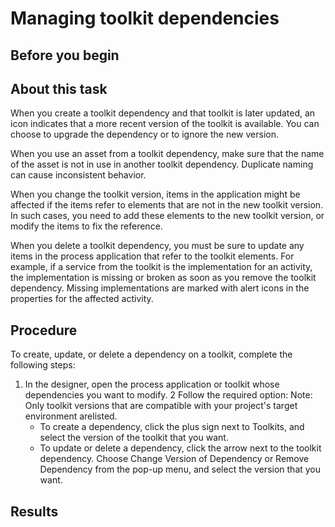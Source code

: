 # Managing toolkit dependencies

## Before you begin

## About this task

When you create a toolkit dependency and that toolkit is later updated,
an icon indicates that a more recent version of the toolkit is available. You can choose to upgrade
the dependency or to ignore the new version.

When you use an asset from a toolkit dependency, make sure that the name of the asset is not in
use in another toolkit dependency. Duplicate naming can cause inconsistent behavior.

When you change the toolkit version, items in the application might be affected if the items
refer to elements that are not in the new toolkit version. In such cases, you need to add these
elements to the new toolkit version, or modify the items to fix the reference.

When you delete a toolkit dependency, you must be sure to update any items in the process application that
refer to the toolkit elements. For example, if a service from the toolkit is the implementation for
an activity, the implementation is missing or broken as soon as you remove the toolkit dependency.
Missing implementations are marked with alert icons in the properties for the affected activity.

## Procedure

To create, update, or delete a dependency on a toolkit, complete the following
steps:

1. In the designer, open the process application or toolkit whose dependencies you want to modify.
2 Follow the required option: Note: Only toolkit versions that are compatible with your project's target environment arelisted.
    - To create a dependency, click the plus sign next to Toolkits, and
select the version of the toolkit that you want.
    - To update or delete a dependency, click the arrow next to the toolkit dependency. Choose
Change Version of Dependency or Remove Dependency from
the pop-up menu, and select the version that you want.

## Results